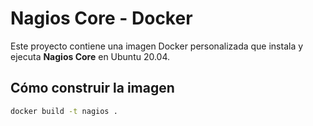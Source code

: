 # Nagios Core - Docker

Este proyecto contiene una imagen Docker personalizada que instala y ejecuta **Nagios Core** en Ubuntu 20.04.

## Cómo construir la imagen

```bash
docker build -t nagios .

